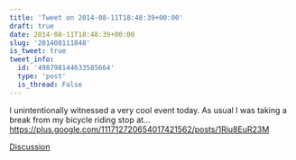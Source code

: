 ```yaml
---
title: 'Tweet on 2014-08-11T18:48:39+00:00'
draft: true
date: 2014-08-11T18:48:39+00:00
slug: '201408111848'
is_tweet: true
tweet_info:
  id: '498798144633585664'
  type: 'post'
  is_thread: False
---
```




I unintentionally witnessed a very cool event today. As usual I was taking a break from my bicycle riding stop at… <https://plus.google.com/111712720654017421562/posts/1Riu8EuR23M>

[Discussion](https://x.com/sytelus/status/498798144633585664)
